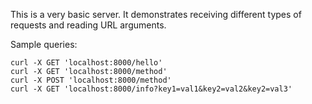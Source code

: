 This is a very basic server. It demonstrates receiving different types of requests and reading URL arguments.

Sample queries:
```
curl -X GET 'localhost:8000/hello'
curl -X GET 'localhost:8000/method'
curl -X POST 'localhost:8000/method'
curl -X GET 'localhost:8000/info?key1=val1&key2=val2&key2=val3'
```
